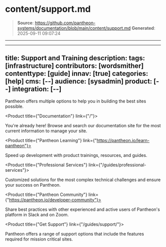 # content/support.md

> **Source**: https://github.com/pantheon-systems/documentation/blob/main/content/support.md
> **Generated**: 2025-09-11 09:07:24

---

---
title: Support and Training
description: 
tags: [infrastructure]
contributors: [wordsmither]
contenttype: [guide]
innav: [true]
categories: [help]
cms: [--]
audience: [sysadmin]
product: [--]
integration: [--]
---

Pantheon offers multiple options to help you in building the best sites possible.

<ProductGroup>

  <Product title={"Documentation"} link={"/"}>

  You're already here! Browse and search our documentation site for the most current information to manage your site.

  </Product>

  <Product title={"Pantheon Learning"} link={"https://pantheon.io/learn-pantheon"}>

  Speed up development with product trainings, resources, and guides.

  </Product>

  <Product title={"Professional Services"} link={"/guides/professional-services"}>

  Customized solutions for the most complex technical challenges and ensure your success on Pantheon.

  </Product>

  <Product title={"Pantheon Community"} link={"https://pantheon.io/developer-community"}>

  Share best practices with other experienced and active users of Pantheon's platform in Slack and on Zoom.

  </Product>

  <Product title={"Get Support"} link={"/guides/support/"}>

  Pantheon offers a range of support options that include the features required for mission critical sites.

  </Product>


</ProductGroup>

